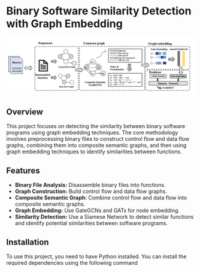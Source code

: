 # Binary Software Similarity Detection with Graph Embedding

![Framework](images/framework.png)

## Overview

This project focuses on detecting the similarity between binary software programs using graph embedding techniques. The core methodology involves preprocessing binary files to construct control flow and data flow graphs, combining them into composite semantic graphs, and then using graph embedding techniques to identify similarities between functions.

## Features

- **Binary File Analysis:** Disassemble binary files into functions.
- **Graph Construction:** Build control flow and data flow graphs.
- **Composite Semantic Graph:** Combine control flow and data flow into composite semantic graphs.
- **Graph Embedding:** Use GateGCNs and GATs for node embedding.
- **Similarity Detection:** Use a Siamese Network to detect similar functions and identify potential similarities between software programs.

## Installation

To use this project, you need to have Python installed. You can install the required dependencies using the following command